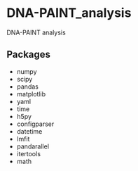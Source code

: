 # DNA-PAINT_analysis
 DNA-PAINT analysis

## Packages

- numpy
- scipy
- pandas
- matplotlib
- yaml
- time
- h5py
- configparser
- datetime
- lmfit
- pandarallel
- itertools
- math


